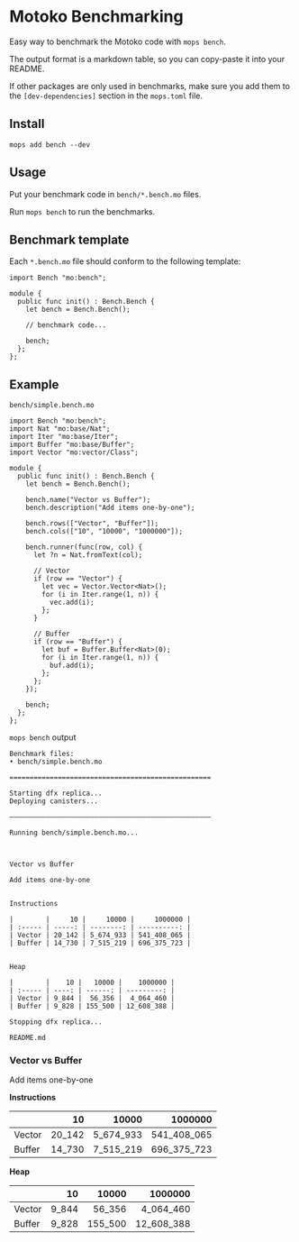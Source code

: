 # Motoko Benchmarking

Easy way to benchmark the Motoko code with `mops bench`.

The output format is a markdown table, so you can copy-paste it into your README.

If other packages are only used in benchmarks, make sure you add them to the `[dev-dependencies]` section in the `mops.toml` file.

## Install
```
mops add bench --dev
```

## Usage

Put your benchmark code in `bench/*.bench.mo` files.

Run `mops bench` to run the benchmarks.

## Benchmark template

Each `*.bench.mo` file should conform to the following template:

```motoko
import Bench "mo:bench";

module {
  public func init() : Bench.Bench {
    let bench = Bench.Bench();

    // benchmark code...

    bench;
  };
};
```

## Example

`bench/simple.bench.mo`
```motoko
import Bench "mo:bench";
import Nat "mo:base/Nat";
import Iter "mo:base/Iter";
import Buffer "mo:base/Buffer";
import Vector "mo:vector/Class";

module {
  public func init() : Bench.Bench {
    let bench = Bench.Bench();

    bench.name("Vector vs Buffer");
    bench.description("Add items one-by-one");

    bench.rows(["Vector", "Buffer"]);
    bench.cols(["10", "10000", "1000000"]);

    bench.runner(func(row, col) {
      let ?n = Nat.fromText(col);

      // Vector
      if (row == "Vector") {
        let vec = Vector.Vector<Nat>();
        for (i in Iter.range(1, n)) {
          vec.add(i);
        };
      }

      // Buffer
      if (row == "Buffer") {
        let buf = Buffer.Buffer<Nat>(0);
        for (i in Iter.range(1, n)) {
          buf.add(i);
        };
      };
    });

    bench;
  };
};
```

`mops bench` output
```
Benchmark files:
• bench/simple.bench.mo

==================================================

Starting dfx replica...
Deploying canisters...

——————————————————————————————————————————————————

Running bench/simple.bench.mo...



Vector vs Buffer

Add items one-by-one


Instructions

|        |     10 |     10000 |     1000000 |
| :----- | -----: | --------: | ----------: |
| Vector | 20_142 | 5_674_933 | 541_408_065 |
| Buffer | 14_730 | 7_515_219 | 696_375_723 |


Heap

|        |    10 |   10000 |    1000000 |
| :----- | ----: | ------: | ---------: |
| Vector | 9_844 |  56_356 |  4_064_460 |
| Buffer | 9_828 | 155_500 | 12_608_388 |

Stopping dfx replica...
```

`README.md`

### Vector vs Buffer

Add items one-by-one

**Instructions**

|        |     10 |     10000 |     1000000 |
| :----- | -----: | --------: | ----------: |
| Vector | 20_142 | 5_674_933 | 541_408_065 |
| Buffer | 14_730 | 7_515_219 | 696_375_723 |


**Heap**

|        |    10 |   10000 |    1000000 |
| :----- | ----: | ------: | ---------: |
| Vector | 9_844 |  56_356 |  4_064_460 |
| Buffer | 9_828 | 155_500 | 12_608_388 |